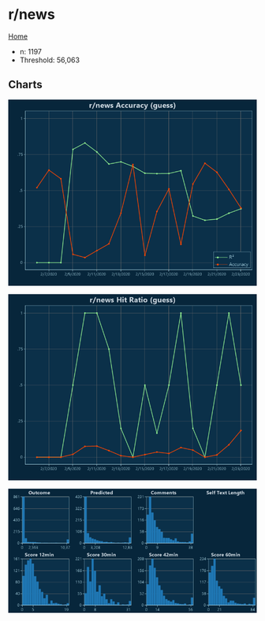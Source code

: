 # r/news

[Home](../index.md)

* n: 1197
* Threshold: 56,063

## Charts

![r/news R² (guess)](../images/guess_news_Accuracy.png "r/news R² (guess)")

![r/news Hit Ratio (guess)](../images/guess_news_HitRatio.png "r/news Hit Ratio (guess)")

![r/news Distributions (guess)](../images/guess_news_Distributions.png "r/news Distributions (guess)")

